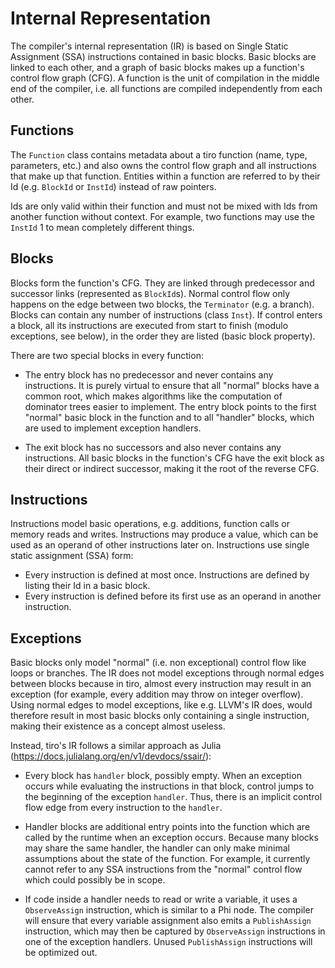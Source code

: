 # Internal Representation

The compiler's internal representation (IR) is based on Single Static Assignment (SSA) instructions contained in basic blocks.
Basic blocks are linked to each other, and a graph of basic blocks makes up a function's control flow graph (CFG).
A function is the unit of compilation in the middle end of the compiler, i.e. all functions are compiled independently from each other.

## Functions

The `Function` class contains metadata about a tiro function (name, type, parameters, etc.) and also owns the
control flow graph and all instructions that make up that function.
Entities within a function are referred to by their Id (e.g. `BlockId` or `InstId`) instead of raw pointers.

Ids are only valid within their function and must not be mixed with Ids from another function without context.
For example, two functions may use the `InstId` 1 to mean completely different things.

## Blocks

Blocks form the function's CFG.
They are linked through predecessor and successor links (represented as `BlockId`s).
Normal control flow only happens on the edge between two blocks, the `Terminator` (e.g. a branch).
Blocks can contain any number of instructions (class `Inst`).
If control enters a block, all its instructions are executed from start to finish (modulo exceptions, see below), in the order they are listed (basic block property).

There are two special blocks in every function:

-   The entry block has no predecessor and never contains any instructions.
    It is purely virtual to ensure that all "normal" blocks have a common root, which makes algorithms like
    the computation of dominator trees easier to implement.
    The entry block points to the first "normal" basic block in the function and to all "handler" blocks, which
    are used to implement exception handlers.

-   The exit block has no successors and also never contains any instructions.
    All basic blocks in the function's CFG have the exit block as their direct or indirect successor, making
    it the root of the reverse CFG.

## Instructions

Instructions model basic operations, e.g. additions, function calls or memory reads and writes.
Instructions may produce a value, which can be used as an operand of other instructions later on.
Instructions use single static assignment (SSA) form:

-   Every instruction is defined at most once. Instructions are defined by listing their Id in a basic block.
-   Every instruction is defined before its first use as an operand in another instruction.

## Exceptions

Basic blocks only model "normal" (i.e. non exceptional) control flow like loops or branches.
The IR does not model exceptions through normal edges between blocks because in tiro, almost every instruction may
result in an exception (for example, every addition may throw on integer overflow).
Using normal edges to model exceptions, like e.g. LLVM's IR does, would therefore result in most basic blocks only containing a single instruction,
making their existence as a concept almost useless.

Instead, tiro's IR follows a similar approach as Julia (https://docs.julialang.org/en/v1/devdocs/ssair/):

-   Every block has `handler` block, possibly empty.
    When an exception occurs while evaluating the instructions in that block, control jumps to the beginning of the exception `handler`.
    Thus, there is an implicit control flow edge from every instruction to the `handler`.

-   Handler blocks are additional entry points into the function which are called by the runtime when an exception occurs.
    Because many blocks may share the same handler, the handler can only make minimal assumptions about the state of the function.
    For example, it currently cannot refer to any SSA instructions from the "normal" control flow which could possibly be in scope.

-   If code inside a handler needs to read or write a variable, it uses a `ObserveAssign` instruction, which is similar to a Phi node.
    The compiler will ensure that every variable assignment also emits a `PublishAssign` instruction, which may then be captured by `ObserveAssign` instructions in one of the exception handlers.
    Unused `PublishAssign` instructions will be optimized out.
